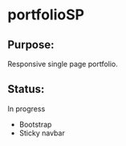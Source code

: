 # portfolioSP

## Purpose:
Responsive single page portfolio.

## Status:
In progress

* Bootstrap
* Sticky navbar

